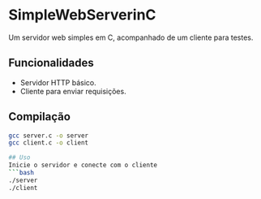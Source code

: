# SimpleWebServerinC

Um servidor web simples em C, acompanhado de um cliente para testes.

## Funcionalidades
- Servidor HTTP básico.
- Cliente para enviar requisições.

## Compilação
```bash
gcc server.c -o server
gcc client.c -o client

## Uso 
Inicie o servidor e conecte com o cliente
```bash
./server
./client




